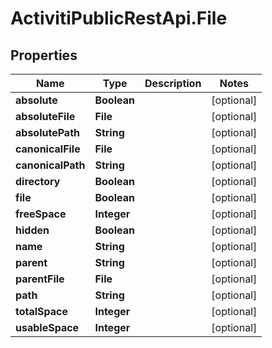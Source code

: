 # ActivitiPublicRestApi.File

## Properties
Name | Type | Description | Notes
------------ | ------------- | ------------- | -------------
**absolute** | **Boolean** |  | [optional] 
**absoluteFile** | **File** |  | [optional] 
**absolutePath** | **String** |  | [optional] 
**canonicalFile** | **File** |  | [optional] 
**canonicalPath** | **String** |  | [optional] 
**directory** | **Boolean** |  | [optional] 
**file** | **Boolean** |  | [optional] 
**freeSpace** | **Integer** |  | [optional] 
**hidden** | **Boolean** |  | [optional] 
**name** | **String** |  | [optional] 
**parent** | **String** |  | [optional] 
**parentFile** | **File** |  | [optional] 
**path** | **String** |  | [optional] 
**totalSpace** | **Integer** |  | [optional] 
**usableSpace** | **Integer** |  | [optional] 


